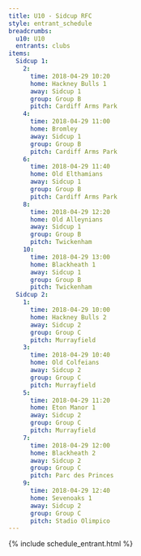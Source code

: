 ```yaml
---
title: U10 - Sidcup RFC
style: entrant_schedule
breadcrumbs:
  u10: U10
  entrants: clubs
items:
  Sidcup 1:
    2:
      time: 2018-04-29 10:20
      home: Hackney Bulls 1
      away: Sidcup 1
      group: Group B
      pitch: Cardiff Arms Park
    4:
      time: 2018-04-29 11:00
      home: Bromley
      away: Sidcup 1
      group: Group B
      pitch: Cardiff Arms Park
    6:
      time: 2018-04-29 11:40
      home: Old Elthamians
      away: Sidcup 1
      group: Group B
      pitch: Cardiff Arms Park
    8:
      time: 2018-04-29 12:20
      home: Old Alleynians
      away: Sidcup 1
      group: Group B
      pitch: Twickenham
    10:
      time: 2018-04-29 13:00
      home: Blackheath 1
      away: Sidcup 1
      group: Group B
      pitch: Twickenham
  Sidcup 2:
    1:
      time: 2018-04-29 10:00
      home: Hackney Bulls 2
      away: Sidcup 2
      group: Group C
      pitch: Murrayfield
    3:
      time: 2018-04-29 10:40
      home: Old Colfeians
      away: Sidcup 2
      group: Group C
      pitch: Murrayfield
    5:
      time: 2018-04-29 11:20
      home: Eton Manor 1
      away: Sidcup 2
      group: Group C
      pitch: Murrayfield
    7:
      time: 2018-04-29 12:00
      home: Blackheath 2
      away: Sidcup 2
      group: Group C
      pitch: Parc des Princes
    9:
      time: 2018-04-29 12:40
      home: Sevenoaks 1
      away: Sidcup 2
      group: Group C
      pitch: Stadio Olimpico
---
```


{% include schedule_entrant.html %}
